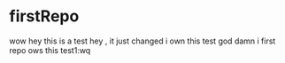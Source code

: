 # firstRepo


wow 
hey this is a test
hey , it just changed
i own this test god damn i first repo ows this test1:wq

